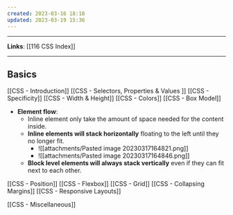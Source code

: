 ```yaml
---
created: 2023-03-16 18:18
updated: 2023-03-19 15:36
---
```

---
**Links**: [[116 CSS Index]]

---
## Basics
[[CSS - Introduction]]
[[CSS - Selectors, Properties & Values ]]
[[CSS - Specificity]]
[[CSS - Width & Height]]
[[CSS - Colors]]
[[CSS - Box Model]]

- **Element flow**:
	- Inline element only take the amount of space needed for the content inside. 
	- **Inline elements will stack horizontally** floating to the left until they no longer fit. 
		- ![[attachments/Pasted image 20230317164821.png]]
		- ![[attachments/Pasted image 20230317164846.png]]
	- **Block level elements will always stack vertically** even if they can fit next to each other.

[[CSS - Position]]
[[CSS - Flexbox]]
[[CSS - Grid]]
[[CSS - Collapsing Margins]]
[[CSS - Responsive Layouts]]

[[CSS - Miscellaneous]]
